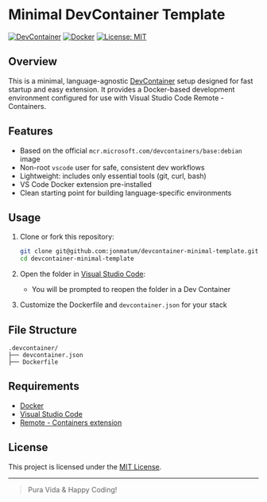 # Minimal DevContainer Template

[![DevContainer](https://img.shields.io/badge/devcontainer-ready-blue)](https://code.visualstudio.com/docs/devcontainers/containers)
[![Docker](https://img.shields.io/badge/docker-ready-blue)](https://www.docker.com/)
[![License: MIT](https://img.shields.io/badge/License-MIT-yellow.svg)](LICENSE)


## Overview

This is a minimal, language-agnostic [DevContainer](https://containers.dev/) setup designed for fast startup and easy extension. It provides a Docker-based development environment configured for use with Visual Studio Code Remote - Containers.

## Features

- Based on the official `mcr.microsoft.com/devcontainers/base:debian` image
- Non-root `vscode` user for safe, consistent dev workflows
- Lightweight: includes only essential tools (git, curl, bash)
- VS Code Docker extension pre-installed
- Clean starting point for building language-specific environments

## Usage

1. Clone or fork this repository:

   ```bash
   git clone git@github.com:jonmatum/devcontainer-minimal-template.git
   cd devcontainer-minimal-template
   ```

2. Open the folder in [Visual Studio Code](https://code.visualstudio.com/):

   - You will be prompted to reopen the folder in a Dev Container

3. Customize the Dockerfile and `devcontainer.json` for your stack

## File Structure

```
.devcontainer/
├── devcontainer.json
├── Dockerfile
```

## Requirements

- [Docker](https://docs.docker.com/get-docker/)
- [Visual Studio Code](https://code.visualstudio.com/)
- [Remote - Containers extension](https://marketplace.visualstudio.com/items?itemName=ms-vscode-remote.remote-containers)

## License

This project is licensed under the [MIT License](LICENSE).

---

> Pura Vida & Happy Coding!